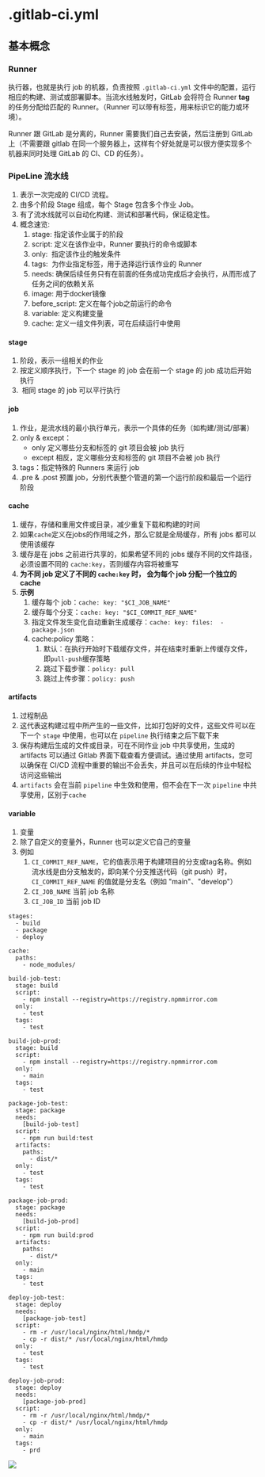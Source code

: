 # .gitlab-ci.yml

## 基本概念
### Runner
执行器，也就是执行 job 的机器，负责按照 `.gitlab-ci.yml` 文件中的配置，运行相应的构建、测试或部署脚本。当流水线触发时，GitLab 会将符合 Runner **tag** 的任务分配给匹配的 Runner。（Runner 可以带有标签，用来标识它的能力或环境）。

Runner 跟 GitLab 是分离的，Runner 需要我们自己去安装，然后注册到 GitLab 上（不需要跟 gitlab 在同一个服务器上，这样有个好处就是可以很方便实现多个机器来同时处理 GitLab 的 CI、CD 的任务）。


### PipeLine 流水线
1. 表示一次完成的 CI/CD 流程。
2. 由多个阶段 Stage 组成，每个 Stage 包含多个作业 Job。
3. 有了流水线就可以自动化构建、测试和部署代码，保证稳定性。
4. 概念速览: 
	1. stage: 指定该作业属于的阶段
	2. script: 定义在该作业中，Runner 要执行的命令或脚本
	3. only:  指定该作业的触发条件
	4. tags:  为作业指定标签，用于选择运行该作业的 Runner
	5. needs: 确保后续任务只有在前面的任务成功完成后才会执行，从而形成了任务之间的依赖关系
	6. image: 用于docker镜像
	7. before_script: 定义在每个job之前运行的命令
	8. variable: 定义构建变量
	9. cache: 定义一组文件列表，可在后续运行中使用

#### stage
1. 阶段，表示一组相关的作业
2. 按定义顺序执行，下一个 stage 的 job 会在前一个 stage 的 job 成功后开始执行
3.  相同 stage 的 job 可以平行执行
#### job
1. 作业，是流水线的最小执行单元，表示一个具体的任务（如构建/测试/部署）
2. only & except：
	* only 定义哪些分支和标签的 git 项目会被 job 执行
	* except 相反，定义哪些分支和标签的 git 项目不会被 job 执行
3. tags：指定特殊的 Runners 来运行 job
4. .pre & .post 预置 job，分别代表整个管道的第一个运行阶段和最后一个运行阶段
#### cache
1. 缓存，存储和重用文件或目录，减少重复下载和构建的时间
2. 如果`cache`定义在jobs的作用域之外，那么它就是全局缓存，所有 jobs 都可以使用该缓存
3. 缓存是在 jobs 之前进行共享的，如果希望不同的 jobs 缓存不同的文件路径，必须设置不同的 `cache:key`，否则缓存内容将被重写
4. **为不同 job 定义了不同的 `cache:key` 时， 会为每个 job 分配一个独立的 cache**
5. **示例**
	1. 缓存每个 job：`cache: key: "$CI_JOB_NAME"`
	2. 缓存每个分支：`cache: key: "$CI_COMMIT_REF_NAME"`
	3. 指定文件发生变化自动重新生成缓存：`cache: key: files:  - package.json`
	4. cache:policy 策略：
		1. 默认：在执行开始时下载缓存文件，并在结束时重新上传缓存文件，即`pull-push`缓存策略
		2. 跳过下载步骤：`policy: pull`
		3. 跳过上传步骤：`policy: push`
#### artifacts
1. 过程制品
2. 这代表这构建过程中所产生的一些文件，比如打包好的文件，这些文件可以在下一个 `stage` 中使用，也可以在 `pipeline` 执行结束之后下载下来
3. 保存构建后生成的文件或目录，可在不同作业 job 中共享使用，生成的 artifacts 可以通过 Gitlab 界面下载查看方便调试。通过使用 artifacts，您可以确保在 CI/CD 流程中重要的输出不会丢失，并且可以在后续的作业中轻松访问这些输出
4. `artifacts` 会在当前 `pipeline` 中生效和使用，但不会在下一次 `pipeline` 中共享使用，区别于`cache` 

#### variable
1. 变量
2. 除了自定义的变量外，Runner 也可以定义它自己的变量
3. 例如 
	1. `CI_COMMIT_REF_NAME`，它的值表示用于构建项目的分支或tag名称。例如流水线是由分支触发的，即向某个分支推送代码（git push）时，`CI_COMMIT_REF_NAME` 的值就是分支名（例如 "main"、"develop"）
	2. `CI_JOB_NAME` 当前 job 名称
	3. `CI_JOB_ID` 当前 job ID




```
stages:
  - build
  - package
  - deploy

cache:
  paths:
    - node_modules/

build-job-test:
  stage: build
  script:
    - npm install --registry=https://registry.npmmirror.com
  only:
    - test
  tags:
    - test

build-job-prod:
  stage: build
  script:
    - npm install --registry=https://registry.npmmirror.com
  only:
    - main
  tags:
    - test

package-job-test:
  stage: package
  needs:
    [build-job-test]
  script:
    - npm run build:test
  artifacts:
    paths:
      - dist/*
  only:
    - test
  tags:
    - test

package-job-prod:
  stage: package
  needs:
    [build-job-prod]
  script:
    - npm run build:prod
  artifacts:
    paths:
      - dist/*
  only:
    - main
  tags:
    - test

deploy-job-test:
  stage: deploy
  needs:
    [package-job-test]
  script:
    - rm -r /usr/local/nginx/html/hmdp/*
    - cp -r dist/* /usr/local/nginx/html/hmdp
  only:
    - test
  tags:
    - test

deploy-job-prod:
  stage: deploy
  needs:
    [package-job-prod]
  script:
    - rm -r /usr/local/nginx/html/hmdp/*
    - cp -r dist/* /usr/local/nginx/html/hmdp
  only:
    - main
  tags:
    - prd
```

![](Images/Pasted%20image%2020250110120335.png)
